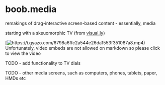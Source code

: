 # boob.media

remakings of drag-interactive screen-based content - essentially, media 

starting with a skeuomorphic TV (from [visual.ly](https://visual.ly/community/interactive-graphic/computers/pros-and-cons-skeuomorphism-infographics?view=true))

[![https://i.gyazo.com/6798a6ffc2a544e26da1553f351087a8.mp4)](https://gyazo.com/6798a6ffc2a544e26da1553f351087a8)
Unfortunately, video embeds are not allowed on markdown so please click to view the video

TODO - add functionality to TV dials 

TODO - other media screens, such as computers, phones, tablets, paper, HMDs etc 

